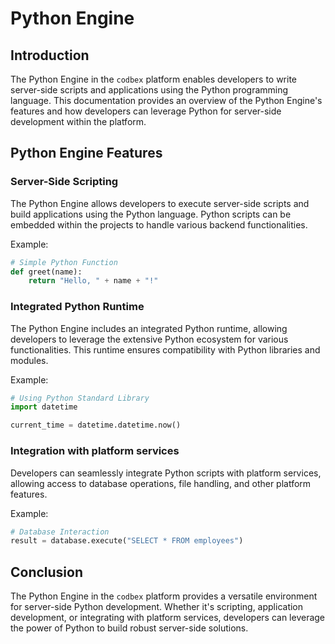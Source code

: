 # Python Engine

## Introduction

The Python Engine in the `codbex` platform enables developers to write server-side scripts and applications using the Python programming language. This documentation provides an overview of the Python Engine's features and how developers can leverage Python for server-side development within the platform.

## Python Engine Features

### Server-Side Scripting

The Python Engine allows developers to execute server-side scripts and build applications using the Python language. Python scripts can be embedded within the projects to handle various backend functionalities.

Example:

```python
# Simple Python Function
def greet(name):
    return "Hello, " + name + "!"
```

### Integrated Python Runtime

The Python Engine includes an integrated Python runtime, allowing developers to leverage the extensive Python ecosystem for various functionalities. This runtime ensures compatibility with Python libraries and modules.

Example:

```python
# Using Python Standard Library
import datetime

current_time = datetime.datetime.now()
```

### Integration with platform services

Developers can seamlessly integrate Python scripts with platform services, allowing access to database operations, file handling, and other platform features.

Example:

```python
# Database Interaction
result = database.execute("SELECT * FROM employees")
```

## Conclusion

The Python Engine in the `codbex` platform provides a versatile environment for server-side Python development. Whether it's scripting, application development, or integrating with platform services, developers can leverage the power of Python to build robust server-side solutions.
